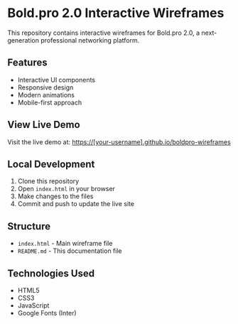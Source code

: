 # Bold.pro 2.0 Interactive Wireframes

This repository contains interactive wireframes for Bold.pro 2.0, a next-generation professional networking platform.

## Features

- Interactive UI components
- Responsive design
- Modern animations
- Mobile-first approach

## View Live Demo

Visit the live demo at: [https://[your-username].github.io/boldpro-wireframes](https://[your-username].github.io/boldpro-wireframes)

## Local Development

1. Clone this repository
2. Open `index.html` in your browser
3. Make changes to the files
4. Commit and push to update the live site

## Structure

- `index.html` - Main wireframe file
- `README.md` - This documentation file

## Technologies Used

- HTML5
- CSS3
- JavaScript
- Google Fonts (Inter) 